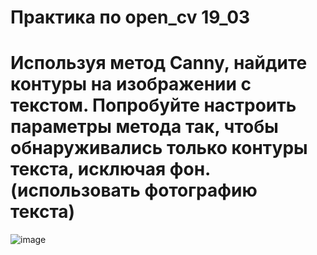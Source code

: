 # Практика по open_cv 19_03
# Используя метод Canny, найдите контуры на изображении с текстом. Попробуйте настроить параметры метода так, чтобы обнаруживались только контуры текста, исключая фон. (использовать фотографию текста)
![image](https://github.com/leha123456789/pracric_open_cv_19_03/assets/19330391/b24ed1b9-8bfa-4bf5-84fc-f4770e41ef1b)

